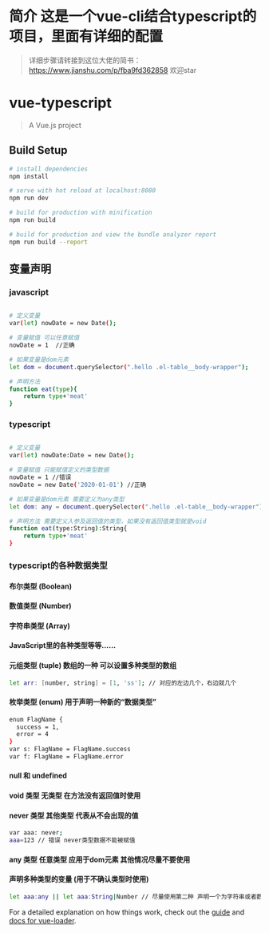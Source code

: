 # 简介 这是一个vue-cli结合typescript的项目，里面有详细的配置

>详细步骤请转接到这位大佬的简书：https://www.jianshu.com/p/fba9fd362858 欢迎star 

# vue-typescript

> A Vue.js project

## Build Setup

``` bash
# install dependencies
npm install

# serve with hot reload at localhost:8080
npm run dev

# build for production with minification
npm run build

# build for production and view the bundle analyzer report
npm run build --report
```

## 变量声明

### javascript

``` bash

# 定义变量
var(let) nowDate = new Date();

# 变量赋值 可以任意赋值
nowDate = 1  //正确

# 如果变量是dom元素
let dom = document.querySelector(".hello .el-table__body-wrapper");

# 声明方法
function eat(type){
    return type+'meat'
}

```

### typescript

``` bash

# 定义变量
var(let) nowDate:Date = new Date();

# 变量赋值 只能赋值定义的类型数据
nowDate = 1 //错误
nowDate = new Date('2020-01-01') //正确

# 如果变量是dom元素 需要定义为any类型
let dom: any = document.querySelector(".hello .el-table__body-wrapper");

# 声明方法 需要定义入参及返回值的类型，如果没有返回值类型就是void
function eat(type:String):String{
    return type+'meat'
}

```

### typescript的各种数据类型

#### 布尔类型 (Boolean)

#### 数值类型 (Number)

#### 字符串类型 (Array)

#### JavaScript里的各种类型等等……

#### 元组类型 (tuple) 数组的一种 可以设置多种类型的数组

``` bash
let arr: [number, string] = [1, 'ss']; // 对应的左边几个，右边就几个 
```

#### 枚举类型 (enum) 用于声明一种新的“数据类型”

``` bash
enum FlagName {
  success = 1,
  error = 4
}
var s: FlagName = FlagName.success
var f: FlagName = FlagName.error

```

#### null 和 undefined

#### void 类型 无类型 在方法没有返回值时使用

#### never 类型 其他类型 代表从不会出现的值

``` bash
var aaa: never;
aaa=123 // 错误 never类型数据不能被赋值
```

#### any 类型 任意类型 应用于dom元素 其他情况尽量不要使用

#### 声明多种类型的变量 (用于不确认类型时使用)

``` bash
let aaa:any || let aaa:String|Number // 尽量使用第二种 声明一个为字符串或者数值型的变量 如果变量是dom元素使用第一种方式声明变量
```

For a detailed explanation on how things work, check out the [guide](http://vuejs-templates.github.io/webpack/) and [docs for vue-loader](http://vuejs.github.io/vue-loader).
